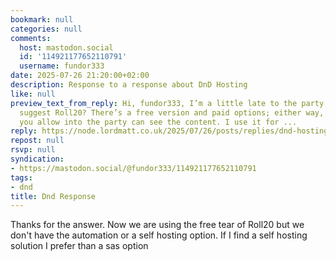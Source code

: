 ```yaml
---
bookmark: null
categories: null
comments:
  host: mastodon.social
  id: '114921177652110791'
  username: fundor333
date: 2025-07-26 21:20:00+02:00
description: Response to a response about DnD Hosting
like: null
preview_text_from_reply: Hi, fundor333, I’m a little late to the party, but can I
  suggest Roll20? There’s a free version and paid options; either way, only the users
  you allow into the party can see the content. I use it for ...
reply: https://node.lordmatt.co.uk/2025/07/26/posts/replies/dnd-hosting/
repost: null
rsvp: null
syndication:
- https://mastodon.social/@fundor333/114921177652110791
tags:
- dnd
title: Dnd Response
---
```


Thanks for the answer. Now we are using the free tear of Roll20 but we don't have the automation or a self hosting option.
If I find a self hosting solution I prefer than a sas option